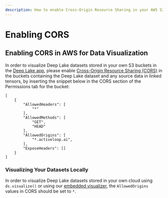 ```yaml
---
description: How to enable Cross-Origin Resource Sharing in your AWS S3 buckets.
---
```


# Enabling CORS

## Enabling CORS in AWS for Data Visualization

In order to visualize Deep Lake datasets stored in your own S3 buckets in the [Deep Lake app](https://app.activeloop.ai/), please enable [Cross-Origin Resource Sharing (CORS)](https://en.wikipedia.org/wiki/Cross-origin\_resource\_sharing) in the buckets containing the Deep Lake dataset and any source data in linked tensors, by inserting the snippet below in the CORS section of the Permissions tab for the bucket:

```
[
    {
        "AllowedHeaders": [
            "*"
        ],
        "AllowedMethods": [
            "GET",
            "HEAD"
        ],
        "AllowedOrigins": [
            "*.activeloop.ai",     
        ],
        "ExposeHeaders": []
    }
] 
```

### Visualizing Your Datasets Locally

In order to visualize Deep Lake datasets stored in your own cloud using `ds.visualize()` or using our [embedded visualizer](../../../technical-details/visualizer-integration.md), the `AllowedOrigins` values in CORS should be set to `*`.&#x20;

